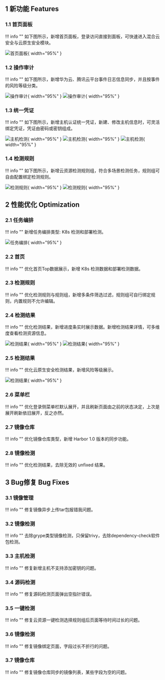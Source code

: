 ## 1 新功能 Features

### 1.1 首页面板

!!! info ""
    如下图所示，新增首页面板，登录访问直接到面板，可快速进入混合云安全与云原生安全模块。

![首页面板](../img/release/0.3.2/panel.png){ width="95%" }

### 1.2 操作审计

!!! info ""
    如下图所示，新增华为云、腾讯云平台事件日志信息同步，并且按事件的风险等级分类。

![操作审计](../img/release/0.3.2/event.png){ width="95%" }
![操作审计](../img/release/0.3.2/event2.png){ width="95%" }

### 1.3 统一凭证

!!! info ""
    如下图所示，新增主机认证统一凭证，新建、修改主机信息时，可灵活绑定凭证，凭证由密码或密钥组成。

![主机检测](../img/release/0.3.2/server.png){ width="95%" }
![主机检测](../img/release/0.3.2/server2.png){ width="95%" }
![主机检测](../img/release/0.3.2/server3.png){ width="95%" }

### 1.4 检测规则

!!! info ""
    如下图所示，新增云资源检测规则组，符合多场景检测任务，规则组可自由配置绑定检测规则。

![检测规则](../img/release/0.3.2/group.png){ width="95%" }
![检测规则](../img/release/0.3.2/group2.png){ width="95%" }

## 2 性能优化 Optimization

### 2.1 任务编排

!!! info ""
    新增任务编排类型: K8s 检测和部署检测。

![任务编排](../img/release/0.3.2/task.png){ width="95%" }

### 2.2 首页

!!! info ""
    优化首页Top数据展示，新增 K8s 检测数据和部署检测数据。

### 2.3 检测规则

!!! info ""
    优化检测规则与规则组，新增多条件筛选过滤，规则组可自行绑定规则，内置规则不允许编辑。

### 2.4 检测结果

!!! info ""
    优化检测结果，新增进度条实时展示数据。新增检测结果详情，可多维度查看检测资源信息。

![检测结果](../img/release/0.3.2/result.png){ width="95%" }
![检测结果](../img/release/0.3.2/result2.png){ width="95%" }

### 2.5 检测结果

!!! info ""
    优化云原生安全检测结果，新增风险等级展示。

![检测结果](../img/release/0.3.1/server4.png){ width="95%" }

### 2.6 菜单栏

!!! info ""
    优化登录侧菜单栏默认展开，并且刷新页面由之前的状态决定，上次是展开刷新依旧展开，反之亦然。

### 2.7 镜像仓库

!!! info ""
    优化镜像仓库类型，新增 Harbor 1.0 版本的同步功能。

### 2.8 镜像检测

!!! info ""
    优化检测结果，去除无效的 unfixed 结果。

## 3 Bug修复 Bug Fixes

### 3.1 镜像管理

!!! info ""
    修复镜像异步上传tar包报错我问题。

### 3.2 镜像检测

!!! info ""
    去除grype类型镜像检测，只保留trivy，去除dependency-check软件包检测。

### 3.3 主机检测

!!! info ""
    修复新增主机不支持添加密钥的问题。

### 3.4 源码检测

!!! info ""
    修复源码检测页面弹出空指针错误。

### 3.5 一键检测

!!! info ""
    修复云资源一键检测选择规则组后页面等待时间过长的问题。

### 3.6 镜像检测

!!! info ""
    修复镜像绑定页面，字段过长不折行的问题。

### 3.7 镜像仓库

!!! info ""
    修复镜像仓库同步的镜像列表，某些字段为空的问题。
